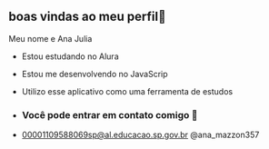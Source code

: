 ## boas vindas ao meu perfil🖤

Meu nome e Ana Julia 

- Estou estudando no Alura
- Estou me desenvolvendo no JavaScrip
- Utilizo esse aplicativo como uma ferramenta de estudos

- ### Você pode entrar em contato comigo 📧

- 00001109588069sp@al.educacao.sp.gov.br
 @ana_mazzon357

